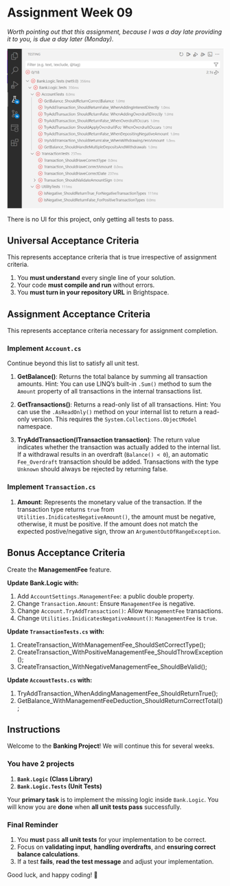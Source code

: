 # Assignment Week 09

*Worth pointing out that this assignment, because I was a day late providing it to you, is due a day later (Monday).*

![](Screenshot.png)

There is no UI for this project, only getting all tests to pass.

## Universal Acceptance Criteria

This represents acceptance criteria that is true irrespective of assignment criteria.

1. You **must understand** every single line of your solution.
2. Your code **must compile and run** without errors.
3. You **must turn in your repository URL** in Brightspace.

## Assignment Acceptance Criteria

This represents acceptance criteria necessary for assignment completion.

### Implement `Account.cs`
Continue beyond this list to satisfy all unit test.

1. **GetBalance()**: Returns the total balance by summing all transaction amounts. Hint: You can use LINQ’s built-in `.Sum()` method to sum the `Amount` property of all transactions in the internal transactions list.  

1. **GetTransactions()**: Returns a read-only list of all transactions. Hint: You can use the `.AsReadOnly()` method on your internal list to return a read-only version. This requires the `System.Collections.ObjectModel` namespace.  

1. **TryAddTransaction(ITransaction transaction)**: The return value indicates whether the transaction was actually added to the internal list. If a withdrawal results in an overdraft (`Balance() < 0`), an automatic `Fee_Overdraft` transaction should be added. Transactions with the type `Unknown` should always be rejected by returning false. 

### Implement `Transaction.cs`

1. **Amount**: Represents the monetary value of the transaction. If the transaction type returns `true` from `Utilities.InidicatesNegativeAmount()`, the amount must be negative, otherwise, it must be positive. If the amount does not match the expected postive/negative sign, throw an `ArgumentOutOfRangeException`.  

## Bonus Acceptance Criteria

Create the **ManagementFee** feature.

**Update Bank.Logic with:**
1. Add `AccountSettings.ManagementFee`: a public double  property.  
1. Change `Transaction.Amount`: Ensure `ManagementFee` is negative.  
1. Change `Account.TryAddTransaction()`: Allow `ManagementFee` transactions.  
1. Change `Utilities.InidicatesNegativeAmount()`: `ManagementFee` is `true`.  

**Update `TransactionTests.cs` with:**
1. CreateTransaction_WithManagementFee_ShouldSetCorrectType();
1. CreateTransaction_WithPositiveManagementFee_ShouldThrowException();
1. CreateTransaction_WithNegativeManagementFee_ShouldBeValid();

**Update `AccountTests.cs` with:**
1. TryAddTransaction_WhenAddingManagementFee_ShouldReturnTrue();
1. GetBalance_WithManagementFeeDeduction_ShouldReturnCorrectTotal();

## Instructions

Welcome to the **Banking Project**! We will continue this for several weeks. 

### You have 2 projects

1. **`Bank.Logic` (Class Library)**
2. **`Bank.Logic.Tests` (Unit Tests)**

Your **primary task** is to implement the missing logic inside `Bank.Logic`. You will know you are **done** when **all unit tests pass** successfully.   

### **Final Reminder**
1. You **must** pass **all unit tests** for your implementation to be correct.  
1. Focus on **validating input**, **handling overdrafts**, and **ensuring correct balance calculations**.  
1. If a test **fails**, **read the test message** and adjust your implementation.  

Good luck, and happy coding! 🚀

